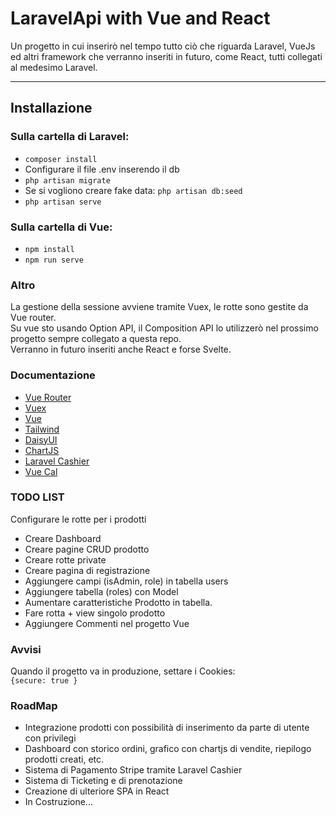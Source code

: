 # LaravelApi with Vue and React
Un progetto in cui inserirò nel tempo tutto ciò che riguarda Laravel, VueJs ed altri framework che verranno inseriti in futuro, 
come React, tutti collegati al medesimo Laravel.

---

## Installazione

### Sulla cartella di Laravel: 

- `composer install`
- Configurare il file .env inserendo il db
- `php artisan migrate`
- Se si vogliono creare fake data: `php artisan db:seed`
- `php artisan serve`

### Sulla cartella di Vue:
- `npm install`
- `npm run serve`

### Altro
La gestione della sessione avviene tramite Vuex, le rotte sono gestite da Vue router.\
Su vue sto usando Option API, il Composition API lo utilizzerò nel prossimo progetto sempre collegato a questa repo. \
Verranno in futuro inseriti anche React e forse Svelte.

### Documentazione

- [Vue Router](https://router.vuejs.org/)
- [Vuex](https://vuex.vuejs.org/)
- [Vue](https://vuejs.org/)
- [Tailwind](https://tailwindcss.com/)
- [DaisyUI](https://daisyui.com/)
- [ChartJS](https://www.chartjs.org/docs/latest/)
- [Laravel Cashier](https://laravel.com/docs/9.x/billing)
- [Vue Cal](https://antoniandre.github.io/vue-cal/)

### TODO LIST
Configurare le rotte per i prodotti
- Creare Dashboard
- Creare pagine CRUD prodotto
- Creare rotte private
- Creare pagina di registrazione
- Aggiungere campi (isAdmin, role) in tabella users
- Aggiungere tabella (roles) con Model
- Aumentare caratteristiche Prodotto in tabella.
- Fare rotta + view singolo prodotto 
- Aggiungere Commenti nel progetto Vue

### Avvisi
Quando il progetto va in produzione, settare i Cookies: \
`{secure: true }`
### RoadMap
- Integrazione prodotti con possibilità di inserimento da parte di utente con privilegi
- Dashboard con storico ordini, grafico con chartjs di vendite, riepilogo prodotti creati, etc.
- Sistema di Pagamento Stripe tramite Laravel Cashier
- Sistema di Ticketing e di prenotazione
- Creazione di ulteriore SPA in React
- In Costruzione...

